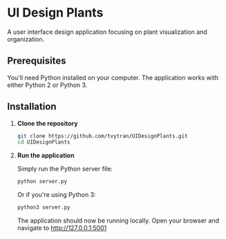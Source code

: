 # UI Design Plants

A user interface design application focusing on plant visualization and organization.

## Prerequisites

You'll need Python installed on your computer. The application works with either Python 2 or Python 3.

## Installation

1. **Clone the repository**

   ```bash
   git clone https://github.com/tvytran/UIDesignPlants.git
   cd UIDesignPlants
   ```

2. **Run the application**

   Simply run the Python server file:

   ```bash
   python server.py
   ```

   Or if you're using Python 3:

   ```bash
   python3 server.py
   ```

   The application should now be running locally. Open your browser and navigate to http://127.0.0.1:5001
